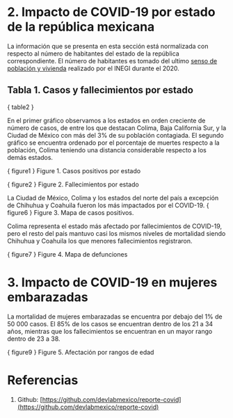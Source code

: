 # 2. Impacto de COVID-19 por estado de la república mexicana

La información que se presenta en esta sección está normalizada con respecto al número de habitantes
del estado de la república correspondiente. El número de habitantes es tomado del ultimo [senso de
población y vivienda](https://www.inegi.org.mx/programas/ccpv/2020/#Resultados_generales) realizado por el INEGI durante
el 2020.

## Tabla 1. Casos y fallecimientos por estado 

<div class='by-state'></div>

{ table2 }

<div style='page-break-after: always;'></div>

En el primer gráfico observamos a los estados en orden creciente de número de casos, de entre los que destacan Colima, 
Baja California Sur, y la Ciudad de México con más del 3% de su población contagiada. El segundo gráfico se encuentra ordenado
por el porcentaje de muertes respecto a la población, Colima teniendo una distancia considerable respecto a los demás estados.

{ figure1 } Figure 1. Casos positivos por estado

{ figure2 } Figure 2. Fallecimientos por estado

<div style='page-break-after: always;'></div>

La Ciudad de México, Colima y los estados del norte del país a excepción de Chihuhua y Coahuila fueron los más impactados por el COVID-19.
{ figure6 } Figure 3. Mapa de casos positivos.

<div style='page-break-after: always;'></div>

Colima representa el estado más afectado por fallecimientos de COVID-19, pero el resto del país mantuvo casi los mismos niveles de mortalidad
siendo Chihuhua y Coahuila los que menores fallecimientos registraron.

{ figure7 } Figure 4. Mapa de defunciones 

<div style='page-break-after: always;'></div>

# 3. Impacto de COVID-19 en mujeres embarazadas

La mortalidad de mujeres embarazadas se encuentra por debajo del 1% de 50 000 casos. El 85% de los casos se encuentran dentro de los 21 a 34 años, mientras que los fallecimientos se encuentran en un mayor rango dentro de 23 a 38.


{ figure9 } Figure 5. Afectación por rangos de edad

# Referencias

1. Github: [https://github.com/devlabmexico/reporte-covid](https://github.com/devlabmexico/reporte-covid)